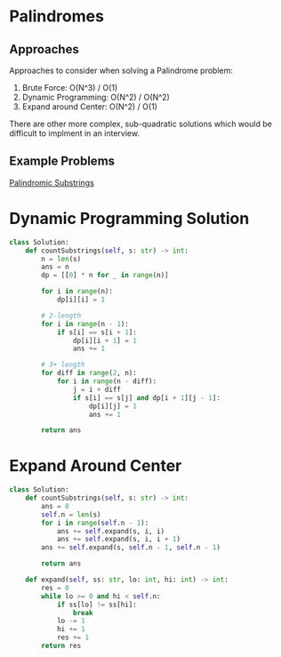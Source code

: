 # Palindromes

## Approaches
Approaches to consider when solving a Palindrome problem:

1. Brute Force: O(N^3) / O(1)
2. Dynamic Programming: O(N^2) / O(N^2)
3. Expand around Center: O(N^2) / O(1)

There are other more complex, sub-quadratic solutions which would be difficult to implment in an interview.

## Example Problems

[Palindromic Substrings](https://leetcode.com/problems/palindromic-substrings/description/)

# Dynamic Programming Solution
```python
class Solution:
    def countSubstrings(self, s: str) -> int:
        n = len(s)
        ans = n
        dp = [[0] * n for _ in range(n)]

        for i in range(n):
            dp[i][i] = 1

        # 2-length
        for i in range(n - 1):
            if s[i] == s[i + 1]:
                dp[i][i + 1] = 1
                ans += 1

        # 3+ length
        for diff in range(2, n):
            for i in range(n - diff):
                j = i + diff
                if s[i] == s[j] and dp[i + 1][j - 1]:
                    dp[i][j] = 1
                    ans += 1

        return ans
```

# Expand Around Center
``` python
class Solution:
    def countSubstrings(self, s: str) -> int:
        ans = 0
        self.n = len(s)
        for i in range(self.n - 1):
            ans += self.expand(s, i, i)
            ans += self.expand(s, i, i + 1)
        ans += self.expand(s, self.n - 1, self.n - 1)

        return ans

    def expand(self, ss: str, lo: int, hi: int) -> int:
        res = 0
        while lo >= 0 and hi < self.n:
            if ss[lo] != ss[hi]:
                break
            lo -= 1
            hi += 1
            res += 1
        return res
```
